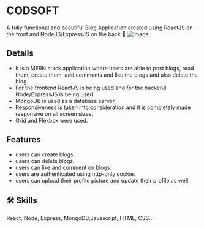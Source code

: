 # CODSOFT
A fully functional and beautiful Blog Application created using ReactJS on the front and NodeJS/ExpressJS on the back 🖤
![image](https://github.com/SardarIbrahim/CODSOFT/assets/61000944/b0e37387-c3b1-4dac-8b67-990cafb2ac3c)

## Details
- It is a MERN stack application where users are able to post blogs, read them, create them, add comments and like the blogs and also delete the blog.
- For the frontend ReactJS is being used and for the backend Node/ExpressJS is being used.
- MongoDB is used as a database server.
- Responsiveness is taken into consideration and it is completely made responsive on all screen sizes.
- Grid and Flexbox were used.

## Features

- users can create blogs.
- users can delete blogs.
- users can like and comment on blogs.
- users are authenticated using http-only cookie.
- users can upload their profile picture and update their profile as well.

## 🛠 Skills
React, Node, Express, MongoDB,Javascript, HTML, CSS...
